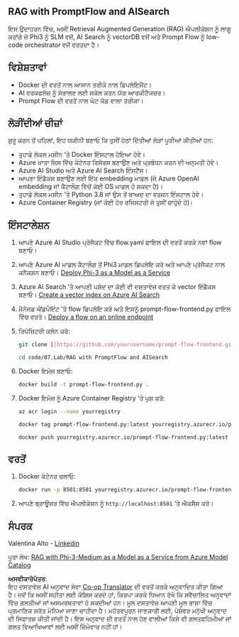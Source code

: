 <!--
CO_OP_TRANSLATOR_METADATA:
{
  "original_hash": "8ec74e4a49934dad78bc52dcb898359c",
  "translation_date": "2025-07-16T17:07:42+00:00",
  "source_file": "code/07.Lab/RAG_with_PromptFlow_and_AISearch/README.md",
  "language_code": "pa"
}
-->
## RAG with PromptFlow and AISearch

ਇਸ ਉਦਾਹਰਨ ਵਿੱਚ, ਅਸੀਂ Retrieval Augmented Generation (RAG) ਐਪਲੀਕੇਸ਼ਨ ਨੂੰ ਲਾਗੂ ਕਰਾਂਗੇ ਜੋ Phi3 ਨੂੰ SLM ਵਜੋਂ, AI Search ਨੂੰ vectorDB ਵਜੋਂ ਅਤੇ Prompt Flow ਨੂੰ low-code orchestrator ਵਜੋਂ ਵਰਤਦਾ ਹੈ।

## ਵਿਸ਼ੇਸ਼ਤਾਵਾਂ

- Docker ਦੀ ਵਰਤੋਂ ਨਾਲ ਆਸਾਨ ਤਰੀਕੇ ਨਾਲ ਡਿਪਲੋਇਮੈਂਟ।
- AI ਵਰਕਫਲੋਜ਼ ਨੂੰ ਸੰਭਾਲਣ ਲਈ ਸਕੇਲ ਕਰਨ ਯੋਗ ਆਰਕੀਟੈਕਚਰ।
- Prompt Flow ਦੀ ਵਰਤੋਂ ਨਾਲ ਘੱਟ ਕੋਡ ਵਾਲਾ ਤਰੀਕਾ।

## ਲੋੜੀਂਦੀਆਂ ਚੀਜ਼ਾਂ

ਸ਼ੁਰੂ ਕਰਨ ਤੋਂ ਪਹਿਲਾਂ, ਇਹ ਯਕੀਨੀ ਬਣਾਓ ਕਿ ਤੁਸੀਂ ਹੇਠਾਂ ਦਿੱਤੀਆਂ ਲੋੜਾਂ ਪੂਰੀਆਂ ਕੀਤੀਆਂ ਹਨ:

- ਤੁਹਾਡੇ ਲੋਕਲ ਮਸ਼ੀਨ 'ਤੇ Docker ਇੰਸਟਾਲ ਹੋਇਆ ਹੋਵੇ।
- Azure ਖਾਤਾ ਜਿਸ ਵਿੱਚ ਕੰਟੇਨਰ ਰਿਸੋਰਸ ਬਣਾਉਣ ਅਤੇ ਪ੍ਰਬੰਧਨ ਕਰਨ ਦੀ ਅਨੁਮਤੀ ਹੋਵੇ।
- Azure AI Studio ਅਤੇ Azure AI Search ਇੰਸਟੈਂਸ।
- ਆਪਣਾ ਇੰਡੈਕਸ ਬਣਾਉਣ ਲਈ ਇੱਕ embedding ਮਾਡਲ (ਜੋ Azure OpenAI embedding ਜਾਂ ਕੈਟਾਲੌਗ ਵਿੱਚੋਂ ਕੋਈ OS ਮਾਡਲ ਹੋ ਸਕਦਾ ਹੈ)।
- ਤੁਹਾਡੇ ਲੋਕਲ ਮਸ਼ੀਨ 'ਤੇ Python 3.8 ਜਾਂ ਉਸ ਤੋਂ ਬਾਅਦ ਦਾ ਵਰਜਨ ਇੰਸਟਾਲ ਹੋਵੇ।
- Azure Container Registry (ਜਾਂ ਕੋਈ ਹੋਰ ਰਜਿਸਟਰੀ ਜੋ ਤੁਸੀਂ ਚਾਹੁੰਦੇ ਹੋ)।

## ਇੰਸਟਾਲੇਸ਼ਨ

1. ਆਪਣੇ Azure AI Studio ਪ੍ਰੋਜੈਕਟ ਵਿੱਚ flow.yaml ਫਾਇਲ ਦੀ ਵਰਤੋਂ ਕਰਕੇ ਨਵਾਂ flow ਬਣਾਓ।
2. ਆਪਣੇ Azure AI ਮਾਡਲ ਕੈਟਾਲੌਗ ਤੋਂ Phi3 ਮਾਡਲ ਡਿਪਲੋਇ ਕਰੋ ਅਤੇ ਆਪਣੇ ਪ੍ਰੋਜੈਕਟ ਨਾਲ ਕਨੈਕਸ਼ਨ ਬਣਾਓ। [Deploy Phi-3 as a Model as a Service](https://learn.microsoft.com/azure/machine-learning/how-to-deploy-models-phi-3?view=azureml-api-2&tabs=phi-3-mini)
3. Azure AI Search 'ਤੇ ਆਪਣੀ ਪਸੰਦ ਦਾ ਕੋਈ ਵੀ ਦਸਤਾਵੇਜ਼ ਵਰਤ ਕੇ vector ਇੰਡੈਕਸ ਬਣਾਓ। [Create a vector index on Azure AI Search](https://learn.microsoft.com/azure/search/search-how-to-create-search-index?tabs=portal)
4. ਮੈਨੇਜਡ ਐਂਡਪੌਇੰਟ 'ਤੇ flow ਡਿਪਲੋਇ ਕਰੋ ਅਤੇ ਇਸਨੂੰ prompt-flow-frontend.py ਫਾਇਲ ਵਿੱਚ ਵਰਤੋ। [Deploy a flow on an online endpoint](https://learn.microsoft.com/azure/ai-studio/how-to/flow-deploy)
5. ਰਿਪੋਜ਼ਿਟਰੀ ਕਲੋਨ ਕਰੋ:

    ```sh
    git clone [[https://github.com/yourusername/prompt-flow-frontend.git](https://github.com/microsoft/Phi-3CookBook.git)](https://github.com/microsoft/Phi-3CookBook.git)
    
    cd code/07.Lab/RAG with PromptFlow and AISearch
    ```

6. Docker ਇਮੇਜ ਬਣਾਓ:

    ```sh
    docker build -t prompt-flow-frontend.py .
    ```

7. Docker ਇਮੇਜ ਨੂੰ Azure Container Registry 'ਤੇ ਪੁਸ਼ ਕਰੋ:

    ```sh
    az acr login --name yourregistry
    
    docker tag prompt-flow-frontend.py:latest yourregistry.azurecr.io/prompt-flow-frontend.py:latest
    
    docker push yourregistry.azurecr.io/prompt-flow-frontend.py:latest
    ```

## ਵਰਤੋਂ

1. Docker ਕੰਟੇਨਰ ਚਲਾਓ:

    ```sh
    docker run -p 8501:8501 yourregistry.azurecr.io/prompt-flow-frontend.py:latest
    ```

2. ਆਪਣੇ ਬ੍ਰਾਊਜ਼ਰ ਵਿੱਚ ਐਪਲੀਕੇਸ਼ਨ ਨੂੰ `http://localhost:8501` 'ਤੇ ਐਕਸੈਸ ਕਰੋ।

## ਸੰਪਰਕ

Valentina Alto - [Linkedin](https://www.linkedin.com/in/valentina-alto-6a0590148/)

ਪੂਰਾ ਲੇਖ: [RAG with Phi-3-Medium as a Model as a Service from Azure Model Catalog](https://medium.com/@valentinaalto/rag-with-phi-3-medium-as-a-model-as-a-service-from-azure-model-catalog-62e1411948f3)

**ਅਸਵੀਕਾਰੋਪੱਤਰ**:  
ਇਹ ਦਸਤਾਵੇਜ਼ AI ਅਨੁਵਾਦ ਸੇਵਾ [Co-op Translator](https://github.com/Azure/co-op-translator) ਦੀ ਵਰਤੋਂ ਕਰਕੇ ਅਨੁਵਾਦਿਤ ਕੀਤਾ ਗਿਆ ਹੈ। ਜਦੋਂ ਕਿ ਅਸੀਂ ਸਹੀਤਾ ਲਈ ਕੋਸ਼ਿਸ਼ ਕਰਦੇ ਹਾਂ, ਕਿਰਪਾ ਕਰਕੇ ਧਿਆਨ ਰੱਖੋ ਕਿ ਸਵੈਚਾਲਿਤ ਅਨੁਵਾਦਾਂ ਵਿੱਚ ਗਲਤੀਆਂ ਜਾਂ ਅਸਮਰਥਤਾਵਾਂ ਹੋ ਸਕਦੀਆਂ ਹਨ। ਮੂਲ ਦਸਤਾਵੇਜ਼ ਆਪਣੀ ਮੂਲ ਭਾਸ਼ਾ ਵਿੱਚ ਪ੍ਰਮਾਣਿਕ ਸਰੋਤ ਮੰਨਿਆ ਜਾਣਾ ਚਾਹੀਦਾ ਹੈ। ਮਹੱਤਵਪੂਰਨ ਜਾਣਕਾਰੀ ਲਈ, ਪੇਸ਼ੇਵਰ ਮਨੁੱਖੀ ਅਨੁਵਾਦ ਦੀ ਸਿਫਾਰਸ਼ ਕੀਤੀ ਜਾਂਦੀ ਹੈ। ਇਸ ਅਨੁਵਾਦ ਦੀ ਵਰਤੋਂ ਨਾਲ ਹੋਣ ਵਾਲੀਆਂ ਕਿਸੇ ਵੀ ਗਲਤਫਹਿਮੀਆਂ ਜਾਂ ਗਲਤ ਵਿਆਖਿਆਵਾਂ ਲਈ ਅਸੀਂ ਜ਼ਿੰਮੇਵਾਰ ਨਹੀਂ ਹਾਂ।